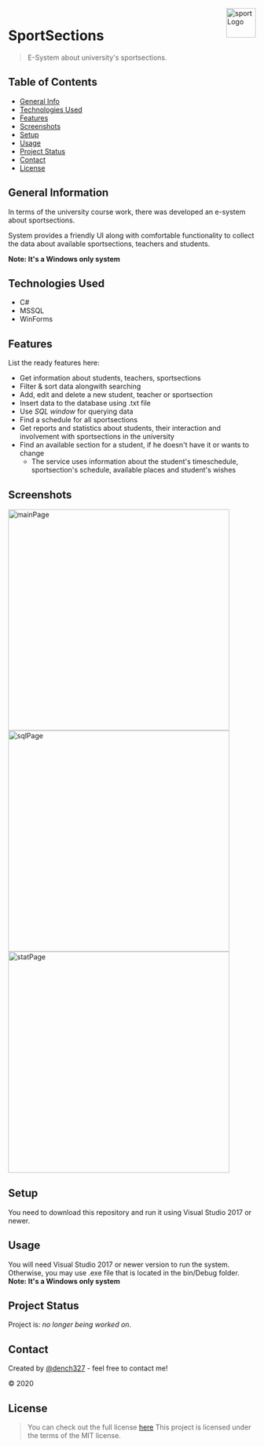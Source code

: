 <img src="https://www.pngkit.com/png/full/818-8188543_la-liga-play-sport-icon.png" alt="sportLogo" title="sportLogo" align="right" height="60" />

# SportSections
> E-System about university's sportsections.

## Table of Contents
* [General Info](#general-information)
* [Technologies Used](#technologies-used)
* [Features](#features)
* [Screenshots](#screenshots)
* [Setup](#setup)
* [Usage](#usage)
* [Project Status](#project-status)
* [Contact](#contact)
* [License](#license)


## General Information
In terms of the university course work, there was developed an e-system about sportsections. 

System provides a friendly UI along with comfortable functionality to collect the data about available sportsections, teachers and students.

**Note: It's a Windows only system**


## Technologies Used
- C#
- MSSQL
- WinForms


## Features
List the ready features here:
- Get information about students, teachers, sportsections
- Filter & sort data alongwith searching
- Add, edit and delete a new student, teacher or sportsection
- Insert data to the database using .txt file
- Use *SQL window* for querying data
- Find a schedule for all sportsections
- Get reports and statistics about students, their interaction and involvement with sportsections in the university
- Find an available section for a student, if he doesn't have it or wants to change 
    - The service uses information about the student's timeschedule, sportsection's schedule, available places and student's wishes

## Screenshots
<img src="https://user-images.githubusercontent.com/53062219/218333148-25c085ab-7273-4782-80e7-5208a1624cee.png" alt="mainPage" title="mainPage" height="450" />
<img src="https://user-images.githubusercontent.com/53062219/218333156-46643e9d-4c5f-4c0a-ab1a-5978c5188db0.png" alt="sqlPage" title="sqlPage" height="450" />
<img src="https://user-images.githubusercontent.com/53062219/218333163-e013fd85-77ef-4233-9d89-f7b4f8591581.png" alt="statPage" title="statPage" height="450" />


## Setup
You need to download this repository and run it using Visual Studio 2017 or newer.

## Usage
You will need Visual Studio 2017 or newer version to run the system. Otherwise, you may use .exe file that is located in the bin/Debug folder.
**Note: It's a Windows only system**

## Project Status
Project is: _no longer being worked on_.


## Contact
Created by [@dench327](https://linkedin.com/in/https://www.linkedin.com/in/denis-semko-551b91191) - feel free to contact me!

© 2020


## License
> You can check out the full license [here](https://github.com/DenisSemko/SportSections/blob/master/LICENSE.md)
This project is licensed under the terms of the MIT license.
